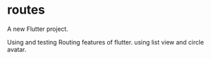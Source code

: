 # routes

A new Flutter project.

Using and testing Routing features of flutter.
using list view and circle avatar.